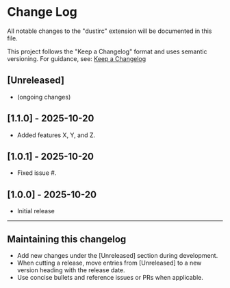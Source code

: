 # Change Log

All notable changes to the "dustirc" extension will be documented in this file.

This project follows the "Keep a Changelog" format and uses semantic versioning. For guidance, see: [Keep a Changelog](https://keepachangelog.com/)

## [Unreleased]

- (ongoing changes)

## [1.1.0] - 2025-10-20

- Added features X, Y, and Z.

## [1.0.1] - 2025-10-20

- Fixed issue #.

## [1.0.0] - 2025-10-20

- Initial release

---

## Maintaining this changelog

- Add new changes under the [Unreleased] section during development.
- When cutting a release, move entries from [Unreleased] to a new version heading with the release date.
- Use concise bullets and reference issues or PRs when applicable.
